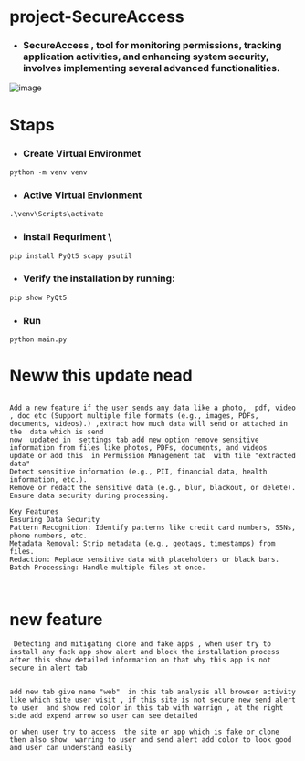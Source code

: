 # project-SecureAccess
- ### SecureAccess ,  tool for monitoring permissions, tracking application activities, and enhancing system security, involves implementing several advanced functionalities.


![image](https://github.com/user-attachments/assets/9e3f240f-996a-465a-b8fe-9d4d09c7e395)





# Staps 
- ### Create Virtual Environmet
```
python -m venv venv
```
- ### Active Virtual Envionment
```
.\venv\Scripts\activate
```

- ### install Requriment \
```
pip install PyQt5 scapy psutil

```
- ###  Verify the installation by running:
```
pip show PyQt5

```


- ### Run
```
python main.py
```












# Neww this update nead 


```

Add a new feature if the user sends any data like a photo,  pdf, video , doc etc (Support multiple file formats (e.g., images, PDFs, documents, videos).) ,extract how much data will send or attached in the  data which is send
now  updated in  settings tab add new option remove sensitive information from files like photos, PDFs, documents, and videos
update or add this  in Permission Management tab  with tile "extracted data"
Detect sensitive information (e.g., PII, financial data, health information, etc.).
Remove or redact the sensitive data (e.g., blur, blackout, or delete).
Ensure data security during processing.

Key Features
Ensuring Data Security
Pattern Recognition: Identify patterns like credit card numbers, SSNs, phone numbers, etc.
Metadata Removal: Strip metadata (e.g., geotags, timestamps) from files.
Redaction: Replace sensitive data with placeholders or black bars.
Batch Processing: Handle multiple files at once.



```

# new feature 
```
 Detecting and mitigating clone and fake apps , when user try to install any fack app show alert and block the installation process
after this show detailed information on that why this app is not secure in alert tab


add new tab give name "web"  in this tab analysis all browser activity like which site user visit , if this site is not secure new send alert to user  and show red color in this tab with warrign , at the right side add expend arrow so user can see detailed 

or when user try to access  the site or app which is fake or clone then also show  warring to user and send alert add color to look good and user can understand easily  
```






